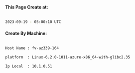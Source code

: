 
   
#### This Page Create at:

```bash

2023-09-19 - 05:00:10 UTC

```

#### Create By Machine:

```bash

Host Name : fv-az339-164

platform  : Linux-6.2.0-1011-azure-x86_64-with-glibc2.35

Ip Local  : 10.1.0.51

```

